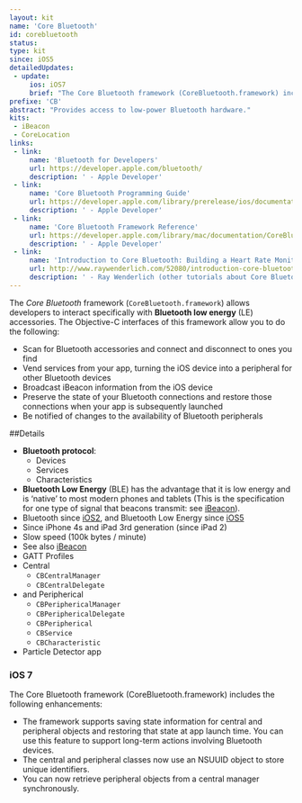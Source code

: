 ```yaml
---
layout: kit
name: 'Core Bluetooth'
id: corebluetooth
status: 
type: kit
since: iOS5
detailedUpdates:
 - update:
     ios: iOS7
     brief: "The Core Bluetooth framework (CoreBluetooth.framework) includes many enhancements: see page content."
prefixe: 'CB'
abstract: "Provides access to low-power Bluetooth hardware."
kits:
 - iBeacon
 - CoreLocation
links:
 - link:
     name: 'Bluetooth for Developers'
     url: https://developer.apple.com/bluetooth/
     description: ' - Apple Developer'
 - link:
     name: 'Core Bluetooth Programming Guide'
     url: https://developer.apple.com/library/prerelease/ios/documentation/NetworkingInternetWeb/Conceptual/CoreBluetooth_concepts/AboutCoreBluetooth/Introduction.html
     description: ' - Apple Developer'
 - link:
     name: 'Core Bluetooth Framework Reference'
     url: https://developer.apple.com/library/mac/documentation/CoreBluetooth/Reference/CoreBluetooth_Framework/
     description: ' - Apple Developer'
 - link:
     name: 'Introduction to Core Bluetooth: Building a Heart Rate Monitor'
     url: http://www.raywenderlich.com/52080/introduction-core-bluetooth-building-heart-rate-monitor
     description: ' - Ray Wenderlich (other tutorials about Core Bluetooth)'
---
```


The *Core Bluetooth* framework (`CoreBluetooth.framework`) allows developers to interact specifically with **Bluetooth low energy** (LE) accessories. The Objective-C interfaces of this framework allow you to do the following:

* Scan for Bluetooth accessories and connect and disconnect to ones you find
* Vend services from your app, turning the iOS device into a peripheral for other Bluetooth devices
* Broadcast iBeacon information from the iOS device
* Preserve the state of your Bluetooth connections and restore those connections when your app is subsequently launched
* Be notified of changes to the availability of Bluetooth peripherals


##Details

-   **Bluetooth protocol**:
    -   Devices
    -   Services
    -   Characteristics
-   **Bluetooth Low Energy** (BLE) has the advantage that it is low energy and is ‘native’ to most modern phones and tablets (This is the specification for one type of signal that beacons transmit: see [iBeacon](/iBeacon)).
-   Bluetooth since [iOS2](/iOS2), and Bluetooth Low Energy since [iOS5](/iOS5)
-   Since iPhone 4s and iPad 3rd generation (since iPad 2)
-   Slow speed (100k bytes / minute)
-   See also [iBeacon](/iBeacon)
-   GATT Profiles
-   Central
    -   `CBCentralManager`
    -   `CBCentralDelegate`
-   and Peripherical
    -   `CBPeriphericalManager`
    -   `CBPeriphericalDelegate`
    -   `CBPeripherical`
    -   `CBService`
    -   `CBCharacteristic`
-   Particle Detector app


### iOS 7

The Core Bluetooth framework (CoreBluetooth.framework) includes the following enhancements:

* The framework supports saving state information for central and peripheral objects and restoring that state at app launch time. You can use this feature to support long-term actions involving Bluetooth devices.
* The central and peripheral classes now use an NSUUID object to store unique identifiers.
* You can now retrieve peripheral objects from a central manager synchronously.
